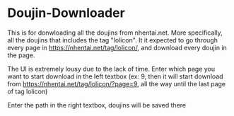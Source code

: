 # Doujin-Downloader

This is for donwloading all the doujins from nhentai.net.
More specifically, all the doujins that includes the tag "lolicon".
It it expected to go through every page in https://nhentai.net/tag/lolicon/, and download every doujin in the page.

The UI is extremely lousy due to the lack of time.
Enter which page you want to start download in the left textbox
(ex: 9, then it will start download from https://nhentai.net/tag/lolicon/?page=9, all the way until the last page of tag lolicon)

Enter the path in the right textbox, doujins will be saved there
